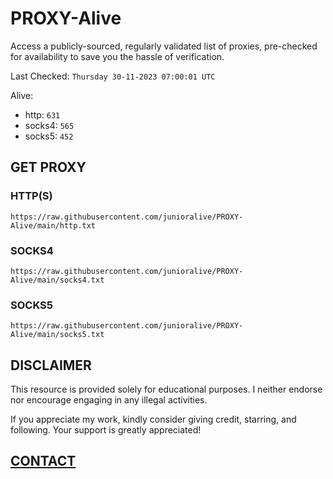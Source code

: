 # PROXY-Alive

Access a publicly-sourced, regularly validated list of proxies, pre-checked for availability to save you the hassle of verification.

Last Checked: `Thursday 30-11-2023 07:00:01 UTC`

Alive:
- http: `631`
- socks4: `565`
- socks5: `452`

## GET PROXY

### HTTP(S)

```https://raw.githubusercontent.com/junioralive/PROXY-Alive/main/http.txt```

### SOCKS4

```https://raw.githubusercontent.com/junioralive/PROXY-Alive/main/socks4.txt```

### SOCKS5

```https://raw.githubusercontent.com/junioralive/PROXY-Alive/main/socks5.txt```

## DISCLAIMER

This resource is provided solely for educational purposes. I neither endorse nor encourage engaging in any illegal activities.

If you appreciate my work, kindly consider giving credit, starring, and following. Your support is greatly appreciated! 

## [CONTACT](https://t.me/TheJuniorAlive)
